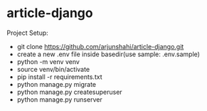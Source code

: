 # article-django
Project Setup:

- git clone https://github.com/arjunshahi/article-django.git
- create a new .env file inside basedir(use sample: .env.sample)
- python -m venv venv
- source venv/bin/activate
- pip install -r requirements.txt
- python manage.py migrate
- python manage.py createsuperuser
- python manage.py runserver 

